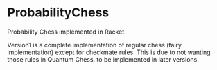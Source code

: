 # ProbabilityChess
Probability Chess implemented in Racket.

Version1 is a complete implementation of regular chess (fairy implementation) except for checkmate rules. This is due to not wanting those rules in Quantum Chess, to be implemented in later versions.
